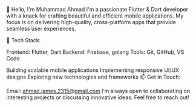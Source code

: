 👋 Hello, I'm Muhammad Ahmad
I'm a passionate Flutter & Dart developer with a knack for crafting beautiful and efficient mobile applications.
My focus is on delivering high-quality, cross-platform apps that provide seamless user experiences.

🚀 Tech Stack:

Frontend: Flutter, Dart
Backend: Firebase, golang
Tools: Git, GitHub, VS Code


Building scalable mobile applications
Implementing responsive UI/UX designs
Exploring new technologies and frameworks
📫 Get in Touch:

Email: ahmad.james.2315@gmail.com
I’m always open to collaborating on interesting projects or discussing innovative ideas. Feel free to reach out!





<!---
MuhammadAhmadd1/MuhammadAhmadd1 is a ✨ special ✨ repository because its `README.md` (this file) appears on your GitHub profile.
You can click the Preview link to take a look at your changes.
--->

